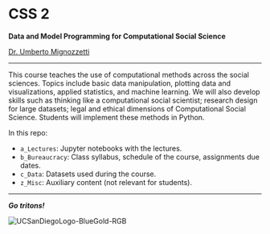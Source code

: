 # CSS 2

**Data and Model Programming for Computational Social Science**

[Dr. Umberto Mignozzetti](https://github.com/umbertomig)

---

This course teaches the use of computational methods across the social sciences. Topics include basic data manipulation, plotting data and visualizations, applied statistics, and machine learning. We will also develop skills such as thinking like a computational social scientist; research design for large datasets; legal and ethical dimensions of Computational Social Science. Students will implement these methods in Python.

In this repo:

- `a_Lectures`: Jupyter notebooks with the lectures.
- `b_Bureaucracy`: Class syllabus, schedule of the course, assignments due dates.
- `c_Data`: Datasets used during the course.
- `z_Misc`: Auxiliary content (not relevant for students).

---

***Go tritons!***

![UCSanDiegoLogo-BlueGold-RGB](https://github.com/user-attachments/assets/31193af8-e961-41b5-b057-0ccf6ef6d4da)
